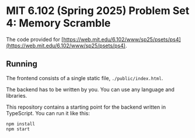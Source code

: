 # MIT 6.102 (Spring 2025) Problem Set 4: Memory Scramble

The code provided for
[https://web.mit.edu/6.102/www/sp25/psets/ps4](https://web.mit.edu/6.102/www/sp25/psets/ps4).

## Running

The frontend consists of a single static file, `./public/index.html`.

The backend has to be written by you.
You can use any language and libraries.

This repository contains a starting point for the backend written in TypeScript.
You can run it like this:
```
npm install
npm start
```
